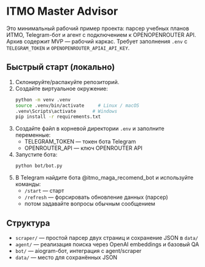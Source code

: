 # ITMO Master Advisor

Это минимальный рабочий пример проекта: парсер учебных планов ИТМО, Telegram-бот и агент с подключением к OPENOPENROUTER API.
Архив содержит MVP — рабочий каркас. Требует заполнения `.env` c `TELEGRAM_TOKEN` и `OPENOPENROUTER_APIAI_API_KEY`.

## Быстрый старт (локально)
1. Склонируйте/распакуйте репозиторий.
2. Создайте виртуальное окружение:
   ```bash
   python -m venv .venv
   source .venv/bin/activate     # Linux / macOS
   .venv\Scripts\activate      # Windows
   pip install -r requirements.txt
   ```
3. Создайте файл в корневой директории `.env` и заполните переменные:
   - TELEGRAM_TOKEN — токен бота Telegram
   - OPENROUTER_API — ключ OPENROUTER API
4. Запустите бота:
   ```bash
   python bot/bot.py
   ```
5. В Telegram найдите бота @itmo_maga_recomend_bot и используйте команды:
   - `/start` — старт
   - `/refresh` — форсировать обновление данных (парсер)
   - потом задавайте вопросы обычным сообщением

## Структура
- `scraper/` — простой парсер двух страниц и сохранение JSON в `data/`
- `agent/` — реализация поиска через OpenAI embeddings и базовый QA
- `bot/` — aiogram-бот, интеграция с agent/scraper
- `data/` — место для сохранённых JSON
